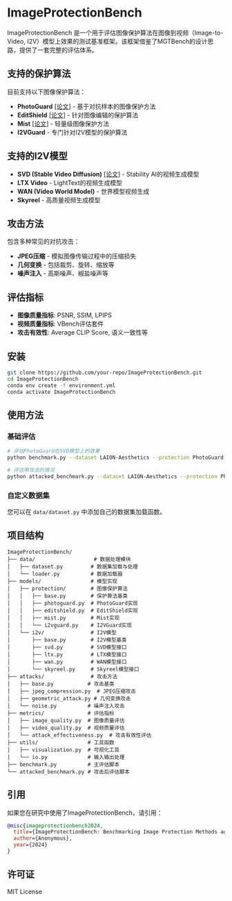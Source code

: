 # ImageProtectionBench

ImageProtectionBench 是一个用于评估图像保护算法在图像到视频（Image-to-Video, I2V）模型上效果的测试基准框架。该框架借鉴了MGTBench的设计思路，提供了一套完整的评估体系。

## 支持的保护算法
目前支持以下图像保护算法：
- **PhotoGuard** [[论文]](https://arxiv.org/abs/2302.06588) - 基于对抗样本的图像保护方法
- **EditShield** [[论文]](https://arxiv.org/abs/2306.15950) - 针对图像编辑的保护算法  
- **Mist** [[论文]](https://arxiv.org/abs/2305.17621) - 轻量级图像保护方法
- **I2VGuard** - 专门针对I2V模型的保护算法

## 支持的I2V模型
- **SVD (Stable Video Diffusion)** [[论文]](https://arxiv.org/abs/2311.15127) - Stability AI的视频生成模型
- **LTX Video** - LightText的视频生成模型
- **WAN (Video World Model)** - 世界模型视频生成
- **Skyreel** - 高质量视频生成模型

## 攻击方法
包含多种常见的对抗攻击：
- **JPEG压缩** - 模拟图像传输过程中的压缩损失
- **几何变换** - 包括裁剪、旋转、缩放等
- **噪声注入** - 高斯噪声、椒盐噪声等

## 评估指标
- **图像质量指标**: PSNR, SSIM, LPIPS
- **视频质量指标**: VBench评估套件
- **攻击有效性**: Average CLIP Score, 语义一致性等

## 安装
```bash
git clone https://github.com/your-repo/ImageProtectionBench.git
cd ImageProtectionBench
conda env create -f environment.yml
conda activate ImageProtectionBench
```

## 使用方法

### 基础评估
```bash
# 评估PhotoGuard在SVD模型上的效果
python benchmark.py --dataset LAION-Aesthetics --protection PhotoGuard --i2v_model SVD

# 评估带攻击的情况
python attacked_benchmark.py --dataset LAION-Aesthetics --protection PhotoGuard --i2v_model SVD --attack jpeg_compression
```

### 自定义数据集
您可以在 `data/dataset.py` 中添加自己的数据集加载函数。

## 项目结构
```
ImageProtectionBench/
├── data/                   # 数据处理模块
│   ├── dataset.py         # 数据集加载与处理
│   └── loader.py          # 数据加载器
├── models/                # 模型实现
│   ├── protection/        # 图像保护算法
│   │   ├── base.py        # 保护算法基类
│   │   ├── photoguard.py  # PhotoGuard实现
│   │   ├── editshield.py  # EditShield实现
│   │   ├── mist.py        # Mist实现
│   │   └── i2vguard.py    # I2VGuard实现
│   └── i2v/               # I2V模型
│       ├── base.py        # I2V模型基类
│       ├── svd.py         # SVD模型接口
│       ├── ltx.py         # LTX模型接口
│       ├── wan.py         # WAN模型接口
│       └── skyreel.py     # Skyreel模型接口
├── attacks/               # 攻击方法
│   ├── base.py           # 攻击基类
│   ├── jpeg_compression.py  # JPEG压缩攻击
│   ├── geometric_attack.py # 几何变换攻击
│   └── noise.py          # 噪声注入攻击
├── metrics/              # 评估指标
│   ├── image_quality.py  # 图像质量评估
│   ├── video_quality.py  # 视频质量评估
│   └── attack_effectiveness.py  # 攻击有效性评估
├── utils/                # 工具函数
│   ├── visualization.py  # 可视化工具
│   └── io.py             # 输入输出处理
├── benchmark.py          # 主评估脚本
└── attacked_benchmark.py # 攻击后评估脚本
```

## 引用
如果您在研究中使用了ImageProtectionBench，请引用：
```bibtex
@misc{imageprotectionbench2024,
  title={ImageProtectionBench: Benchmarking Image Protection Methods against Image-to-Video Models},
  author={Anonymous},
  year={2024}
}
```

## 许可证
MIT License 